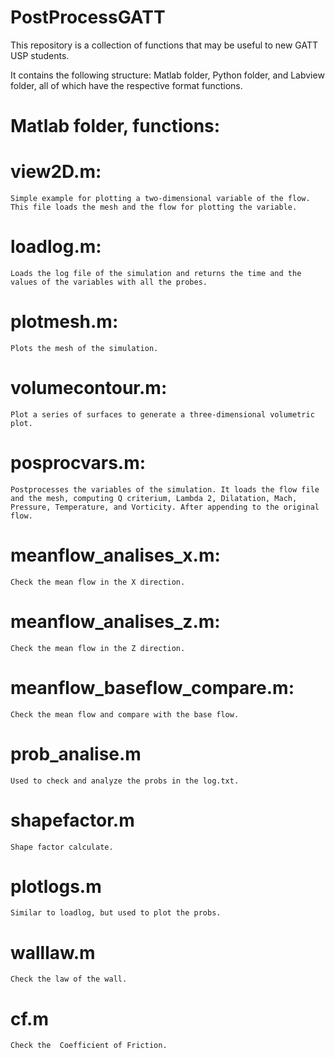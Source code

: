 # PostProcessGATT

This repository is a collection of functions that may be useful to new GATT USP students.

It contains the following structure: Matlab folder, Python folder, and Labview folder, all of which have the respective format functions.

# Matlab folder, functions:

# view2D.m: 
    Simple example for plotting a two-dimensional variable of the flow. This file loads the mesh and the flow for plotting the variable.

# loadlog.m:
    Loads the log file of the simulation and returns the time and the values of the variables with all the probes.

# plotmesh.m:
    Plots the mesh of the simulation.

# volumecontour.m:
    Plot a series of surfaces to generate a three-dimensional volumetric plot.

# posprocvars.m:
    Postprocesses the variables of the simulation. It loads the flow file and the mesh, computing Q criterium, Lambda 2, Dilatation, Mach, Pressure, Temperature, and Vorticity. After appending to the original flow.

# meanflow_analises_x.m:
    Check the mean flow in the X direction.
    
# meanflow_analises_z.m:
    Check the mean flow in the Z direction.    

# meanflow_baseflow_compare.m:
    Check the mean flow and compare with the base flow.

# prob_analise.m
    Used to check and analyze the probs in the log.txt.

# shapefactor.m
    Shape factor calculate.

# plotlogs.m 
    Similar to loadlog, but used to plot the probs.

# walllaw.m
    Check the law of the wall.

# cf.m 
    Check the  Coefficient of Friction.
